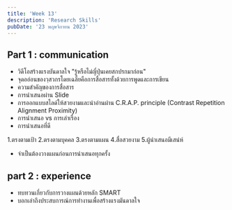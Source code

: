 ```yaml
---
title: 'Week 13'
description: 'Research Skills'
pubDate: '23 พฤษจิกายน 2023'
---
```


## Part 1 : communication

- วิดีโอสร้างแรงบันดาลใจ "รู้หรือไม่ญี่ปุ่นเคยสกปรกมาก่อน"
- จุดออ่อนของวฺสวกรโดยเฉลี่ยคือการสื่อสารทั้งด้วยการพูดและการเขียน
- ความสำคัญของการสื่อสาร
- การนำเสนอผ่าน Slide
- การออกแบบสไลด์ให้สวยงามและน่าอ่านผ่าน C.R.A.P. principle (Contrast Repetition Alignment Proximity)
- การนำเสนอ vs การเล่าเรื่อง
- การนำเสนอที่ดี

1.ตรงตามเป้า
2.ตรงตามบุคคล
3.ตรงตามแผน
4.สื่อสวยงาม
5.ผู้นำเสนอมีเสน่ห์

- จำเป็นต้องวางแผนก่อนการนำเสนอทุกครั้ง

## part 2 : experience

- ทบทวนเกี่ยวกับการวางแผนด้วยหลัก SMART
- บอกเล่าถึงประสบการณ์การทำงานเพื่อสร้างแรงมันดาลใจ
